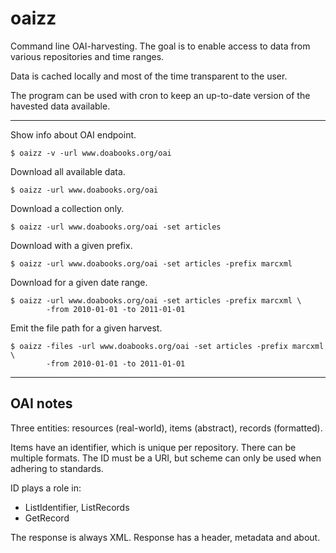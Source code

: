 oaizz
=====

Command line OAI-harvesting. The goal is to enable access to
data from various repositories and time ranges.

Data is cached locally and most of the time transparent to the user.

The program can be used with cron to keep an up-to-date version
of the havested data available.

----

Show info about OAI endpoint.

    $ oaizz -v -url www.doabooks.org/oai

Download all available data.

    $ oaizz -url www.doabooks.org/oai

Download a collection only.

    $ oaizz -url www.doabooks.org/oai -set articles

Download with a given prefix.

    $ oaizz -url www.doabooks.org/oai -set articles -prefix marcxml

Download for a given date range.

    $ oaizz -url www.doabooks.org/oai -set articles -prefix marcxml \
            -from 2010-01-01 -to 2011-01-01

Emit the file path for a given harvest.

    $ oaizz -files -url www.doabooks.org/oai -set articles -prefix marcxml \
            -from 2010-01-01 -to 2011-01-01

----

OAI notes
---------

Three entities: resources (real-world), items (abstract), records (formatted).

Items have an identifier, which is unique per repository. There can be multiple formats. The ID must be a URI, but scheme can only be used when adhering to standards.

ID plays a role in:

* ListIdentifier, ListRecords
* GetRecord

The response is always XML. Response has a header, metadata and about.
